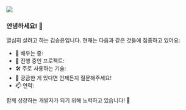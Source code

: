 <img src="https://capsule-render.vercel.app/api?type=waving&color=auto&height=200&section=header&text=SeungYoon's%20GitHub&fontSize=40" />

### 안녕하세요! 👋

열심히 살려고 하는 김승윤입니다.
현재는 다음과 같은 것들에 집중하고 있어요:

- 🌱 배우는 중: 
- 🔭 진행 중인 프로젝트: 
- 🛠️ 주로 사용하는 기술: 
- 💬 궁금한 게 있다면 언제든지 질문해주세요!
- 📫 연락: 


함께 성장하는 개발자가 되기 위해 노력하고 있습니다! 🚀
